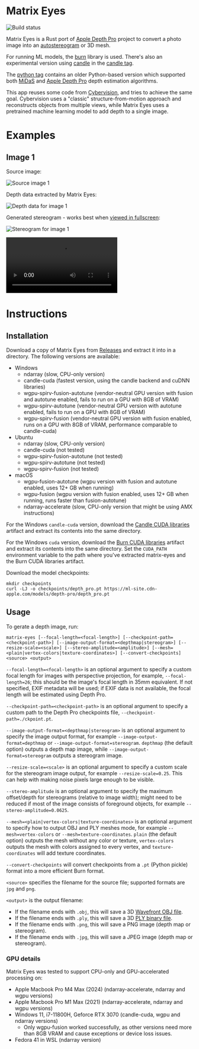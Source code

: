 # Matrix Eyes

![Build status](https://github.com/zlogic/matrix-eyes/actions/workflows/cargo-build.yml/badge.svg)

Matrix Eyes is a Rust port of [Apple Depth Pro](https://github.com/apple/ml-depth-pro) project to convert a photo image into an [autostereogram](https://en.wikipedia.org/wiki/Autostereogram) or 3D mesh.

For running ML models, the [burn](https://github.com/tracel-ai/burn) library is used. There's also an experimental version using [candle](https://github.com/huggingface/candle) in the [candle tag](https://github.com/zlogic/matrix-eyes/tree/candle).

The [python tag](https://github.com/zlogic/matrix-eyes/tree/python) contains an older Python-based version which supported both [MiDaS](https://arxiv.org/abs/1907.01341) and [Apple Depth Pro](https://arxiv.org/abs/2410.02073) depth estimation algorithms.

This app reuses some code from [Cybervision](https://github.com/zlogic/cybervision), and tries to achieve the same goal. Cybervision uses a "classic" structure-from-motion approach and reconstructs objects from multiple views, while Matrix Eyes uses a pretrained machine learning model to add depth to a single image.

# Examples

## Image 1

Source image:

![Source image 1](https://raw.githubusercontent.com/wiki/zlogic/matrix-eyes/Examples/img1.jpg)

Depth data extracted by Matrix Eyes:

![Depth data for image 1](https://raw.githubusercontent.com/wiki/zlogic/matrix-eyes/Examples/img1.depth.png)

Generated stereogram - works best when [viewed in fullscreen](https://raw.githubusercontent.com/wiki/zlogic/matrix-eyes/Examples/img1.stereo.jpg):

![Stereogram for image 1](https://raw.githubusercontent.com/wiki/zlogic/matrix-eyes/Examples/img1.stereogram.png)

![Example mesh](https://raw.githubusercontent.com/wiki/zlogic/matrix-eyes/Examples/photo5.mov)

# Instructions

## Installation

Download a copy of Matrix Eyes from [Releases](releases) and extract it into in a directory.
The following versions are available:

* Windows
  * ndarray (slow, CPU-only version)
  * candle-cuda (fastest version, using the candle backend and cuDNN libraries)
  * wgpu-spirv-fusion-autotune (vendor-neutral GPU version with fusion and autotune enabled, fails to run on a GPU with 8GB of VRAM)
  * wgpu-spirv-autotune (vendor-neutral GPU version with autotune enabled, fails to run on a GPU with 8GB of VRAM)
  * wgpu-spirv-fusion (vendor-neutral GPU version with fusion enabled, runs on a GPU with 8GB of VRAM, performance comparable to candle-cuda)
* Ubuntu
  * ndarray (slow, CPU-only version)
  * candle-cuda (not tested)
  * wgpu-spirv-fusion-autotune (not tested)
  * wgpu-spirv-autotune (not tested)
  * wgpu-spirv-fusion (not tested)
* macOS
  * wgpu-fusion-autotune (wgpu version with fusion and autotune enabled, uses 12+ GB when running)
  * wgpu-fusion (wgpu version with fusion enabled, uses 12+ GB when running, runs faster than fusion-autotune)
  * ndarray-accelerate (slow, CPU-only version that might be using AMX instructions)

For the Windows `candle-cuda` version, download the [Candle CUDA libraries](https://github.com/zlogic/matrix-eyes/releases/download/0.1.0/cuda-Windows-x86_64.zip) artifact and extract its contents into the same directory.

For the Windows `cuda` version, download the [Burn CUDA libraries](https://github.com/zlogic/matrix-eyes/releases/download/0.1.1/cuda-Windows-x86_64-burn.zip) artifact and extract its contents into the same directory. Set the `CUDA_PATH` environment variable to the path where you've extracted matrix-eyes and the Burn CUDA libraries artifact.

Download the model checkpoints:

```shell
mkdir checkpoints
curl -LJ -o checkpoints/depth_pro.pt https://ml-site.cdn-apple.com/models/depth-pro/depth_pro.pt
```

## Usage

To gerate a depth image, run:

```shell
matrix-eyes [--focal-length=<focal-length>] [--checkpoint-path=<checkpoint-path>] [--image-output-format=<depthmap|stereogram>] [--resize-scale=<scale>] [--stereo-amplitude=<amplitude>] [--mesh=<plain|vertex-colors|texture-coordinates>] [--convert-checkpoints] <source> <output>
```

`--focal-length=<focal-length>` is an optional argument to specify a custom focal length for images with perspective projection, for example, `--focal-length=26`;
this should be the image's focal length in 35mm equivalent.
If not specified, EXIF metadata will be used; if EXIF data is not available, the focal length will be estimated using Depth Pro.

`--checkpoint-path=<checkpoint-path>` is an optional argument to specify a custom path to the Depth Pro checkpoints file, `--checkpoint-path=./ckpoint.pt`.

`--image-output-format=<depthmap|stereogram>` is an optional argument to specify the image output format, for example `--image-output-format=depthmap` or `--image-output-format=stereogram`.
`depthmap` (the default option) outputs a depth map image, while `--image-output-format=stereogram` outputs a stereogram image.

`--resize-scale=<scale>` is an optional argument to specify a custom scale for the stereogram image output, for example `--resize-scale=0.25`.
This can help with making noise pixels large enough to be visible.

`--stereo-amplitude` is an optional argument to specify the maximum offset/depth for stereograms (relative to image width); might need to be reduced if most of the image consists of foreground objects, for example `--stereo-amplitude=0.0625`.

`--mesh=<plain|vertex-colors|texture-coordinates>` is an optional argument to specify how to output OBJ and PLY meshes mode, for example `--mesh=vertex-colors` or `--mesh=texture-coordinates`.
`plain` (the default option) outputs the mesh without any color or texture, `vertex-colors` outputs the mesh with colors assigned to every vertex, and `texture-coordinates` will add texture coordinates.

`--convert-checkpoints` will convert checkpoints from a `.pt` (Python pickle) format into a more efficient Burn format.

`<source>` specifies the filename for the source file; supported formats are `jpg` and `png`.

`<output>` is the output filename:
* If the filename ends with `.obj`, this will save a 3D [Wavefront OBJ file](https://en.wikipedia.org/wiki/Wavefront_.obj_file).
* If the filename ends with `.ply`, this will save a 3D [PLY binary file](https://en.wikipedia.org/wiki/PLY_(file_format)).
* If the filename ends with `.png`, this will save a PNG image (depth map or stereogram).
* If the filename ends with `.jpg`, this will save a JPEG image (depth map or stereogram).

### GPU details

Matrix Eyes was tested to support CPU-only and GPU-accelerated processing on:

* Apple Macbook Pro M4 Max (2024) (ndarray-accelerate, ndarray and wgpu versions)
* Apple Macbook Pro M1 Max (2021) (ndarray-accelerate, ndarray and wgpu versions)
* Windows 11, i7-11800H, Geforce RTX 3070 (candle-cuda, wgpu and ndarray versions)
  * Only wgpu-fusion worked successfully, as other versions need more than 8GB VRAM and cause exceptions or device loss issues.
* Fedora 41 in WSL (ndarray version)

